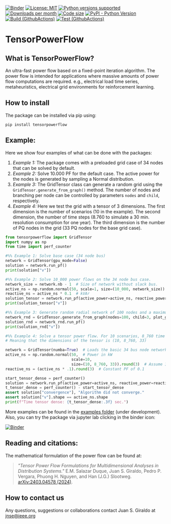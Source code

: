[![Binder](https://mybinder.org/badge_logo.svg)](https://mybinder.org/v2/gh/MauricioSalazare/tensorpowerflow/master?urlpath=lab/tree/examples)
[![License: MIT](https://img.shields.io/badge/License-MIT-yellow.svg)](https://github.com/MauricioSalazare/tensorpowerflow/blob/master/LICENSE)
[![Python versions supported](https://img.shields.io/pypi/pyversions/tensorpowerflow.svg)](https://pypi.python.org/pypi/tensorpowerflow/)
[![Downloads per month](https://img.shields.io/pypi/dm/tensorpowerflow.svg)](https://pypi.python.org/pypi/tensorpowerflow/)
[![Code size](https://img.shields.io/github/languages/code-size/MauricioSalazare/tensorpowerflow)](https://github.com/MauricioSalazare/tensorpowerflow)
[![PyPI - Python Version](https://img.shields.io/pypi/v/tensorpowerflow)](https://pypi.python.org/pypi/tensorpowerflow/)
[![Build (GithubActions)](https://img.shields.io/github/workflow/status/MauricioSalazare/tensorpowerflow/Python%20package/master)](https://github.com/MauricioSalazare/tensorpowerflow/actions)
[![Test (GithubActions)](https://img.shields.io/github/workflow/status/MauricioSalazare/tensorpowerflow/Python%20package/master?label=tests)](https://github.com/MauricioSalazare/tensorpowerflow/actions)


# TensorPowerFlow

## What is TensorPowerFlow?
An ultra-fast power flow based on a fixed-point iteration algorithm. The power flow is intended for applications where massive
amounts of power flow computations are required. e.g., electrical load time series, metaheuristics, electrical grid
environments for reinforcement learning.

## How to install

The package can be installed via pip using:

```shell
pip install tensorpowerflow
```

## Example:

Here we show four examples of what can be done with the packages:
1. *Example 1:* The package comes with a preloaded grid case of 34 nodes that can be solved by default. 
2. *Example 2:* Solve 10.000 PF for the default case. The active power for the nodes is generated by sampling a Normal 
    distribution.
3. *Example 3:* The GridTensor class can generate a random grid using the `GridTensor.generate_from_graph()` method.
    The number of nodes and branching per node can be controlled by parameters `nodes` and `child`, respectively.
4. *Example 4:* Here we test the grid with a tensor of 3 dimensions. The first dimension is the number of scenarios 
    (10 in the example). The second dimension, the number of time steps (8.760 to simulate a 30 min. resolution 
    consumption for one year). The third dimension is the number of PQ nodes in the grid (33 PQ nodes for the base 
    grid case).

```python
from tensorpowerflow import GridTensor
import numpy as np
from time import perf_counter

#%% Example 1: Solve base case (34 node bus)
network = GridTensor(gpu_mode=False)
solution = network.run_pf()
print(solution["v"])

#%% Example 2: Solve 10_000 power flows on the 34 node bus case.
network_size = network.nb - 1  # Size of network without slack bus.
active_ns = np.random.normal(50, scale=1, size=(10_000, network_size)) # Power in kW
reactive_ns = active_ns * 0.1  # kVAr
solution_tensor = network.run_pf(active_power=active_ns, reactive_power=reactive_ns)
print(solution_tensor["v"])

#%% Example 3: Generate random radial network of 100 nodes and a maximum of 1 to 3 branches per node.
network_rnd = GridTensor.generate_from_graph(nodes=100, child=3, plot_graph=True)
solution_rnd = network_rnd.run_pf()
print(solution_rnd["v"])

#%% Example 4: Solve a tensor power flow. For 10 scenarios, 8_760 time steps (one year - 1 hr res), for the 33 PQ nodes.
# Meaning that the dimensions of the tensor is (10, 8_760, 33)

network = GridTensor(numba=True)  # Loads the basic 34 bus node network.
active_ns = np.random.normal(50,  # Power in kW
                             scale=10,
                             size=(10, 8_760, 33)).round(3)  # Assume 1 slack variable
reactive_ns = (active_ns * .1).round(3)  # Constant PF of 0.1

start_tensor_dense = perf_counter()
solution = network.run_pf(active_power=active_ns, reactive_power=reactive_ns, algorithm="tensor")
t_tensor_dense = perf_counter() - start_tensor_dense
assert solution["convergence"], "Algorithm did not converge."
assert solution["v"].shape == active_ns.shape
print(f"Time tensor dense: {t_tensor_dense:.3f} sec.")


```

More examples can be found in the [examples folder](examples) (under development).
Also, you can try the package via jupyter lab clicking in the binder icon:

[![Binder](https://mybinder.org/badge_logo.svg)](https://mybinder.org/v2/gh/MauricioSalazare/tensorpowerflow/master?urlpath=lab/tree/examples)

## Reading and citations:

The mathematical formulation of the power flow can be found at:

> *"Tensor Power Flow Formulations for Multidimensional Analyses in Distribution Systems."* E.M. Salazar Duque,
Juan S. Giraldo, Pedro P. Vergara, Phuong H. Nguyen, and Han (J.G.) Slootweg. [arXiv:2403.04578 (2024)](https://arxiv.org/pdf/2403.04578).

## How to contact us

Any questions, suggestions or collaborations contact Juan S. Giraldo at <jnse@ieee.org>
